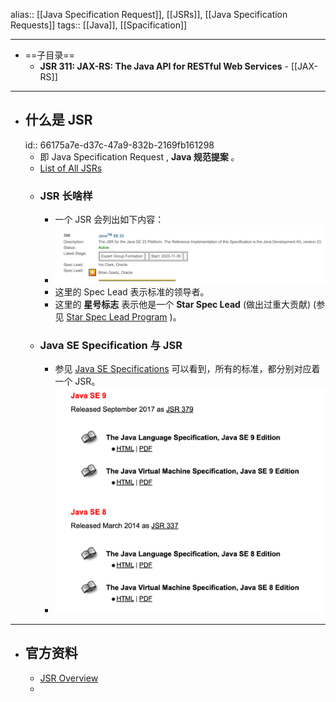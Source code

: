 alias:: [[Java Specification Request]], [[JSRs]], [[Java Specification Requests]]
tags:: [[Java]], [[Spacification]]

- ---
- ==子目录==
	- **JSR 311: JAX-RS: The Java API for RESTful Web Services** - [[JAX-RS]]
- ---
- ## 什么是 JSR
  id:: 66175a7e-d37c-47a9-832b-2169fb161298
	- 即 Java Specification Request , **Java 规范提案** 。
	- [List of All JSRs](https://jcp.org/en/jsr/all)
	- ### JSR 长啥样
		- 一个 JSR 会列出如下内容：
		- ![image.png](../assets/image_1712844691890_0.png)
		- 这里的 Spec Lead 表示标准的领导者。
		- 这里的 **星号标志** 表示他是一个 **Star Spec Lead** (做出过重大贡献) (参见 [Star Spec Lead Program](https://jcp.org/en/press/news/star) )。
	- ### Java SE Specification 与 JSR
		- 参见 [Java SE Specifications](https://docs.oracle.com/javase/specs/index.html) 可以看到，所有的标准，都分别对应着一个 JSR。
		- ![image.png](../assets/image_1712847816064_0.png)
- ---
- ## 官方资料
	- [JSR Overview](https://jcp.org/en/jsr/overview)
	-